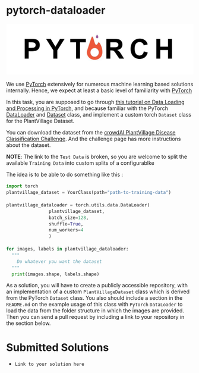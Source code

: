 # pytorch-dataloader

![pytorch](images/pytorch.jpeg)

We use [PyTorch](http://pytorch.org/) extensively for numerous machine learning based solutions internally.
Hence, we expect at least a basic level of familiarity with [PyTorch](http://pytorch.org/)

In this task, you are supposed to go through [this tutorial on Data Loading and Processing in PyTorch](http://pytorch.org/tutorials/beginner/data_loading_tutorial.html), and because familiar with the PyTorch [DataLoader](http://pytorch.org/docs/master/data.html#torch.utils.data.DataLoader) and [Dataset](http://pytorch.org/docs/master/data.html#torch.utils.data.Dataset) class, and implement a
custom torch `Dataset` class for the PlantVillage Dataset.

You can download the dataset from the [crowdAI PlantVillage Disease Classification Challenge](https://www.crowdai.org/challenges/plantvillage-disease-classification-challenge).
And the challenge page has more instructions about the dataset.

__NOTE__: The link to the `Test Data` is broken, so you are welcome to split the available `Training Data` into custom splits
of a configurablke

The idea is to be able to do something like this :

```python
import torch
plantvillage_dataset = YourClass(path="path-to-training-data")

plantvillage_dataloader = torch.utils.data.DataLoader(
                plantvillage_dataset,
                batch_size=128,
                shuffle=True,
                num_workers=4
                )

for images, labels in plantvillage_dataloader:
  """
    Do whatever you want the dataset
  """
  print(images.shape, labels.shape)
```

As a solution, you will have to create a publicly accessible repository, with an implementation of a custom `PlantVillageDataset` class which is derived from
the PyTorch `Dataset` class.
You also should include a section in the `README.md` on the example usage of this class with `PyTorch` `DataLoader` to load the data from the folder structure in which the images are provided.
Then you can send a pull request by including a link to your repository in the section below.

# Submitted Solutions
* `Link to your solution here`
